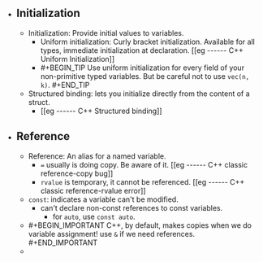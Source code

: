 - ## Initialization
	- Initialization: Provide initial values to variables.
		- Uniform initialization: Curly bracket initialization. Available for all types, immediate initialization at declaration. [[eg ------ C++ Uniform Initialization]]
		- #+BEGIN_TIP
		  Use uniform initialization for every field of your non-primitive typed variables. But be careful not to use `vec(n, k)`.
		  #+END_TIP
	- Structured binding: lets you initialize directly from the content of a struct.
		- [[eg ------ C++ Structured binding]]
- ## Reference
	- Reference: An alias for a named variable.
		- `=` usually is doing copy. Be aware of it. [[eg ------ C++ classic reference-copy bug]]
		- `rvalue` is temporary, it cannot be referenced. [[eg ------ C++ classic reference-rvalue error]]
	- `const`: indicates a variable can't be modified.
		- can't declare non-const references to const variables.
			- for `auto`, use `const auto`.
	- #+BEGIN_IMPORTANT
	  C++, by default, makes copies when we do variable assignment! use `&` if we need references.
	  #+END_IMPORTANT
	-